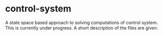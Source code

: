 # control-system

A state space based approach to solving computations of control system. This is currently under progress. A short description of the files are given.
